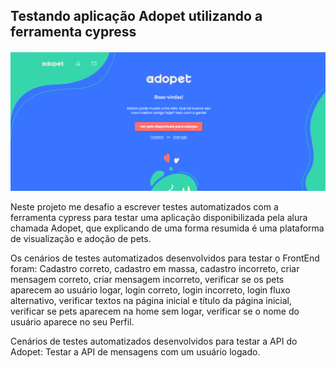 ## Testando aplicação Adopet utilizando a ferramenta cypress

![Página inicial do Adopet](imagens_readme/Adopet_home.png)

Neste projeto me desafio a escrever testes automatizados com a ferramenta cypress para testar uma aplicação disponibilizada pela alura chamada Adopet, que explicando de uma forma resumida é uma plataforma de visualização e adoção de pets.

Os cenários de testes automatizados desenvolvidos para testar o FrontEnd foram: Cadastro correto, cadastro em massa, cadastro incorreto, criar mensagem correto, criar mensagem incorreto, verificar se os pets aparecem ao usuário logar, login correto, login incorreto, login fluxo alternativo, verificar textos na página inicial e título da página inicial, verificar se pets aparecem na home sem logar, verificar se o nome do usuário aparece no seu Perfil.

Cenários de testes automatizados desenvolvidos para testar a API do Adopet: Testar a API de mensagens com um usuário logado.
